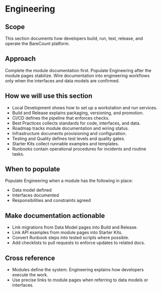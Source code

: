 # Engineering

## Scope
This section documents how developers build, run, test, release, and operate the BareCount platform.

## Approach
Complete the module documentation first. Populate Engineering after the module pages stabilize. Wire documentation into engineering workflows only when the interfaces and data models are confirmed.

## How we will use this section
- Local Development shows how to set up a workstation and run services.
- Build and Release explains packaging, versioning, and promotion.
- CI/CD defines the pipeline that enforces checks.
- Best Practices collects standards for code, interfaces, and data.
- Roadmap tracks module documentation and wiring status.
- Infrastructure documents provisioning and configuration.
- Testing and Quality defines test levels and quality gates.
- Starter Kits collect runnable examples and templates.
- Runbooks contain operational procedures for incidents and routine tasks.

## When to populate
Populate Engineering when a module has the following in place:
- Data model defined
- Interfaces documented
- Responsibilities and constraints agreed

## Make documentation actionable
- Link migrations from Data Model pages into Build and Release.
- Link API examples from module pages into Starter Kits.
- Convert Runbook steps into tested scripts where possible.
- Add checklists to pull requests to enforce updates to related docs.

## Cross reference
- Modules define the system. Engineering explains how developers execute the work.
- Use precise links to module pages when referring to data models or interfaces.
